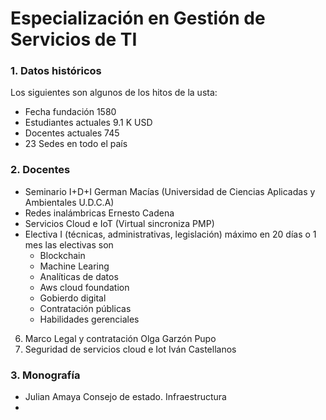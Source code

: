 # Especialización en Gestión de Servicios de TI

### 1. Datos históricos

Los siguientes son algunos de los hitos de la usta:

- Fecha fundación 1580
- Estudiantes actuales 9.1 K USD
- Docentes actuales 745
- 23 Sedes en todo el país

### 2. Docentes

- Seminario I+D+I German Macías (Universidad de Ciencias Aplicadas y Ambientales U.D.C.A)
- Redes inalámbricas Ernesto Cadena
- Servicios Cloud e IoT (Virtual sincroniza PMP)
- Electiva I (técnicas, administrativas, legislación) máximo en 20 días o 1 mes las electivas son
  - Blockchain
  - Machine Learing
  - Analíticas de datos
  - Aws cloud foundation
  - Gobierdo digital
  - Contratación públicas
  - Habilidades gerenciales 
  
6. Marco Legal y contratación Olga Garzón Pupo
7. Seguridad de servicios cloud e Iot Iván Castellanos

### 3. Monografía

- Julian Amaya Consejo de estado. Infraestructura
- 


